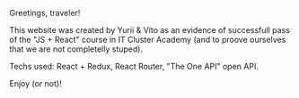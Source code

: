 Greetings, traveler!

This website was created by Yurii & Vito as an evidence of successfull pass of the "JS + React" course in IT Cluster Academy (and to proove ourselves that we are not completelly stuped).

Techs used: React + Redux, React Router, "The One API" open API.

Enjoy (or not)!
